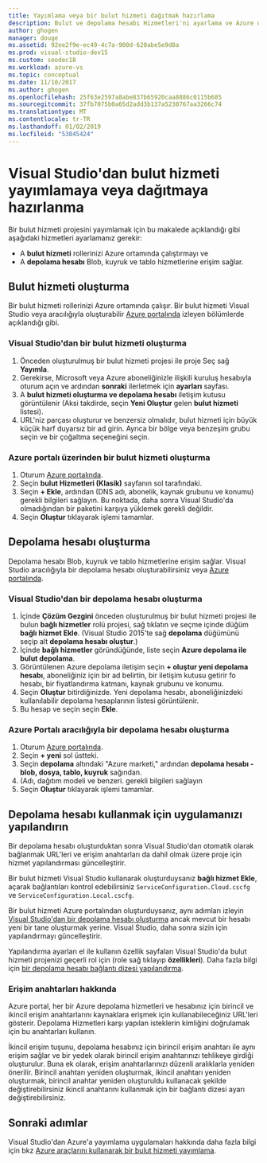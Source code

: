 ```yaml
---
title: Yayımlama veya bir bulut hizmeti dağıtmak hazırlama
description: Bulut ve depolama hesabı Hizmetleri'ni ayarlama ve Azure uygulamanızı yapılandırmak için yordamlar hakkında bilgi edinin.
author: ghogen
manager: douge
ms.assetid: 92ee2f9e-ec49-4c7a-900d-620abe5e9d8a
ms.prod: visual-studio-dev15
ms.custom: seodec18
ms.workload: azure-vs
ms.topic: conceptual
ms.date: 11/10/2017
ms.author: ghogen
ms.openlocfilehash: 25f63e2597a8abe837b65920caa8886c0115b685
ms.sourcegitcommit: 37fb7075b0a65d2add3b137a5230767aa3266c74
ms.translationtype: MT
ms.contentlocale: tr-TR
ms.lasthandoff: 01/02/2019
ms.locfileid: "53845424"
---
```

# <a name="prepare-to-publish-or-deploy-a-cloud-service-from-visual-studio"></a>Visual Studio'dan bulut hizmeti yayımlamaya veya dağıtmaya hazırlanma

Bir bulut hizmeti projesini yayımlamak için bu makalede açıklandığı gibi aşağıdaki hizmetleri ayarlamanız gerekir:

* A **bulut hizmeti** rollerinizi Azure ortamında çalıştırmayı ve 
* A **depolama hesabı** Blob, kuyruk ve tablo hizmetlerine erişim sağlar.

## <a name="create-a-cloud-service"></a>Bulut hizmeti oluşturma

Bir bulut hizmeti rollerinizi Azure ortamında çalışır. Bir bulut hizmeti Visual Studio veya aracılığıyla oluşturabilir [Azure portalında](https://portal.azure.com/) izleyen bölümlerde açıklandığı gibi.

### <a name="create-a-cloud-service-from-visual-studio"></a>Visual Studio'dan bir bulut hizmeti oluşturma

1. Önceden oluşturulmuş bir bulut hizmeti projesi ile proje Seç sağ **Yayımla**.
1. Gerekirse, Microsoft veya Azure aboneliğinizle ilişkili kuruluş hesabıyla oturum açın ve ardından **sonraki** ilerletmek için **ayarları** sayfası.
1. A **bulut hizmeti oluşturma ve depolama hesabı** iletişim kutusu görüntülenir (Aksi takdirde, seçin **Yeni Oluştur** gelen **bulut hizmeti** listesi).
1. URL'niz parçası oluşturur ve benzersiz olmalıdır, bulut hizmeti için büyük küçük harf duyarsız bir ad girin. Ayrıca bir bölge veya benzeşim grubu seçin ve bir çoğaltma seçeneğini seçin.

### <a name="create-a-cloud-service-through-the-azure-portal"></a>Azure portalı üzerinden bir bulut hizmeti oluşturma

1. Oturum [Azure portalında](https://portal.azure.com/).
1. Seçin **bulut Hizmetleri (Klasik)** sayfanın sol tarafındaki.
1. Seçin **+ Ekle**, ardından (DNS adı, abonelik, kaynak grubunu ve konumu) gerekli bilgileri sağlayın. Bu noktada, daha sonra Visual Studio'da olmadığından bir paketini karşıya yüklemek gerekli değildir.
1. Seçin **Oluştur** tıklayarak işlemi tamamlar.

## <a name="create-a-storage-account"></a>Depolama hesabı oluşturma

Depolama hesabı Blob, kuyruk ve tablo hizmetlerine erişim sağlar. Visual Studio aracılığıyla bir depolama hesabı oluşturabilirsiniz veya [Azure portalında](https://portal.azure.com/).

### <a name="create-a-storage-account-from-visual-studio"></a>Visual Studio'dan bir depolama hesabı oluşturma

1. İçinde **Çözüm Gezgini** önceden oluşturulmuş bir bulut hizmeti projesi ile bulun **bağlı hizmetler** rolü projesi, sağ tıklatın ve seçme içinde düğüm **bağlı hizmet Ekle**. (Visual Studio 2015'te sağ **depolama** düğümünü seçip alt **depolama hesabı oluştur**.)
1. İçinde **bağlı hizmetler** göründüğünde, liste seçin **Azure depolama ile bulut depolama**.
1. Görüntülenen Azure depolama iletişim seçin **+ oluştur yeni depolama hesabı**, aboneliğiniz için bir ad belirtin, bir iletişim kutusu getirir fo hesabı, bir fiyatlandırma katmanı, kaynak grubunu ve konumu.
1. Seçin **Oluştur** bitirdiğinizde. Yeni depolama hesabı, aboneliğinizdeki kullanılabilir depolama hesaplarının listesi görüntülenir.
1. Bu hesap ve seçin seçin **Ekle**.

### <a name="create-a-storage-account-through-the-azure-portal"></a>Azure Portalı aracılığıyla bir depolama hesabı oluşturma

1. Oturum [Azure portalında](https://portal.azure.com/).
1. Seçin **+ yeni** sol üstteki.
1. Seçin **depolama** altındaki "Azure marketi," ardından **depolama hesabı - blob, dosya, tablo, kuyruk** sağından.
1. (Adı, dağıtım modeli ve benzeri. gerekli bilgileri sağlayın
1. Seçin **Oluştur** tıklayarak işlemi tamamlar.

## <a name="configure-your-app-to-use-the-storage-account"></a>Depolama hesabı kullanmak için uygulamanızı yapılandırın

Bir depolama hesabı oluşturduktan sonra Visual Studio'dan otomatik olarak bağlanmak URL'leri ve erişim anahtarları da dahil olmak üzere proje için hizmet yapılandırması güncelleştirir.

Bir bulut hizmeti Visual Studio kullanarak oluşturduysanız **bağlı hizmet Ekle**, açarak bağlantıları kontrol edebilirsiniz `ServiceConfiguration.Cloud.cscfg` ve `ServiceConfiguration.Local.cscfg`.

Bir bulut hizmeti Azure portalından oluşturduysanız, aynı adımları izleyin [Visual Studio'dan bir depolama hesabı oluşturma](#create-a-storage-account-from-visual-studio) ancak mevcut bir hesabı yeni bir tane oluşturmak yerine. Visual Studio, daha sonra sizin için yapılandırmayı güncelleştirir.

Yapılandırma ayarları el ile kullanın özellik sayfaları Visual Studio'da bulut hizmeti projenizi geçerli rol için (role sağ tıklayıp **özellikleri**). Daha fazla bilgi için [bir depolama hesabı bağlantı dizesi yapılandırma](vs-azure-tools-multiple-services-project-configurations.md#configuring-a-connection-string-for-a-storage-account).

### <a name="about-access-keys"></a>Erişim anahtarları hakkında

Azure portal, her bir Azure depolama hizmetleri ve hesabınız için birincil ve ikincil erişim anahtarlarını kaynaklara erişmek için kullanabileceğiniz URL'leri gösterir. Depolama Hizmetleri karşı yapılan isteklerin kimliğini doğrulamak için bu anahtarları kullanın.

İkincil erişim tuşunu, depolama hesabınız için birincil erişim anahtarı ile aynı erişim sağlar ve bir yedek olarak birincil erişim anahtarınızı tehlikeye girdiği oluşturulur. Buna ek olarak, erişim anahtarlarınızı düzenli aralıklarla yeniden önerilir. Birincil anahtarı yeniden oluşturmak, ikincil anahtarı yeniden oluşturmak, birincil anahtar yeniden oluşturuldu kullanacak şekilde değiştirebilirsiniz ikincil anahtarını kullanmak için bir bağlantı dizesi ayarı değiştirebilirsiniz.

## <a name="next-steps"></a>Sonraki adımlar

Visual Studio'dan Azure'a yayımlama uygulamaları hakkında daha fazla bilgi için bkz [Azure araçlarını kullanarak bir bulut hizmeti yayımlama](vs-azure-tools-publishing-a-cloud-service.md).
